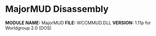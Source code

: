 # MajorMUD Disassembly

**MODULE NAME:** MajorMUD
**FILE:** WCCMMUD.DLL
**VERSION:** 1.11p for Worldgroup 2.0 (DOS)

